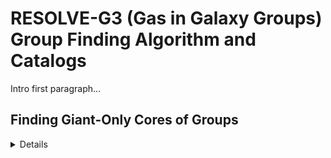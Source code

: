 # RESOLVE-G3 (Gas in Galaxy Groups) Group Finding Algorithm and Catalogs

Intro first paragraph...


## Finding Giant-Only Cores of Groups
<details>
Some details on this...

